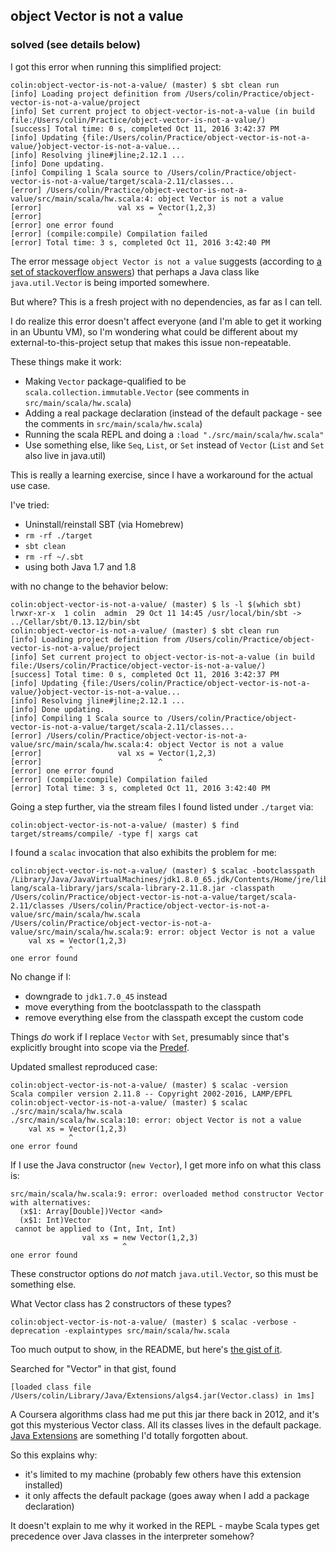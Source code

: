 ## object Vector is not a value

### solved (see details below)

I got this error when running this simplified project:

```
colin:object-vector-is-not-a-value/ (master) $ sbt clean run
[info] Loading project definition from /Users/colin/Practice/object-vector-is-not-a-value/project
[info] Set current project to object-vector-is-not-a-value (in build file:/Users/colin/Practice/object-vector-is-not-a-value/)
[success] Total time: 0 s, completed Oct 11, 2016 3:42:37 PM
[info] Updating {file:/Users/colin/Practice/object-vector-is-not-a-value/}object-vector-is-not-a-value...
[info] Resolving jline#jline;2.12.1 ...
[info] Done updating.
[info] Compiling 1 Scala source to /Users/colin/Practice/object-vector-is-not-a-value/target/scala-2.11/classes...
[error] /Users/colin/Practice/object-vector-is-not-a-value/src/main/scala/hw.scala:4: object Vector is not a value
[error]                 val xs = Vector(1,2,3)
[error]                          ^
[error] one error found
[error] (compile:compile) Compilation failed
[error] Total time: 3 s, completed Oct 11, 2016 3:42:40 PM
```

The error message `object Vector is not a value` suggests (according to [a set of stackoverflow answers](http://stackoverflow.com/questions/9079129/object-is-not-a-value-error-in-scala)) that perhaps a Java class like `java.util.Vector` is being imported somewhere.

But where? This is a fresh project with no dependencies, as far as I can tell.

I do realize this error doesn't affect everyone (and I'm able to get it working in an Ubuntu VM), so I'm wondering what could be different about my external-to-this-project setup that makes this issue non-repeatable.

These things make it work:
- Making `Vector` package-qualified to be `scala.collection.immutable.Vector` (see comments in `src/main/scala/hw.scala`)
- Adding a real package declaration (instead of the default package - see the comments in `src/main/scala/hw.scala`)
- Running the scala REPL and doing a `:load "./src/main/scala/hw.scala"`
- Use something else, like `Seq`, `List`, or `Set` instead of `Vector` (`List` and `Set` also live in java.util)

This is really a learning exercise, since I have a workaround for the actual use case.

I've tried:
- Uninstall/reinstall SBT (via Homebrew)
- `rm -rf ./target`
- `sbt clean`
- `rm -rf ~/.sbt`
- using both Java 1.7 and 1.8

with no change to the behavior below:

```
colin:object-vector-is-not-a-value/ (master) $ ls -l $(which sbt)
lrwxr-xr-x  1 colin  admin  29 Oct 11 14:45 /usr/local/bin/sbt -> ../Cellar/sbt/0.13.12/bin/sbt
colin:object-vector-is-not-a-value/ (master) $ sbt clean run
[info] Loading project definition from /Users/colin/Practice/object-vector-is-not-a-value/project
[info] Set current project to object-vector-is-not-a-value (in build file:/Users/colin/Practice/object-vector-is-not-a-value/)
[success] Total time: 0 s, completed Oct 11, 2016 3:42:37 PM
[info] Updating {file:/Users/colin/Practice/object-vector-is-not-a-value/}object-vector-is-not-a-value...
[info] Resolving jline#jline;2.12.1 ...
[info] Done updating.
[info] Compiling 1 Scala source to /Users/colin/Practice/object-vector-is-not-a-value/target/scala-2.11/classes...
[error] /Users/colin/Practice/object-vector-is-not-a-value/src/main/scala/hw.scala:4: object Vector is not a value
[error]                 val xs = Vector(1,2,3)
[error]                          ^
[error] one error found
[error] (compile:compile) Compilation failed
[error] Total time: 3 s, completed Oct 11, 2016 3:42:40 PM
```

Going a step further, via the stream files I found listed under `./target` via:

```
colin:object-vector-is-not-a-value/ (master) $ find target/streams/compile/ -type f| xargs cat
```

I found a `scalac` invocation that also exhibits the problem for me:

```
colin:object-vector-is-not-a-value/ (master) $ scalac -bootclasspath /Library/Java/JavaVirtualMachines/jdk1.8.0_65.jdk/Contents/Home/jre/lib/resources.jar:/Library/Java/JavaVirtualMachines/jdk1.8.0_65.jdk/Contents/Home/jre/lib/rt.jar:/Library/Java/JavaVirtualMachines/jdk1.8.0_65.jdk/Contents/Home/jre/lib/sunrsasign.jar:/Library/Java/JavaVirtualMachines/jdk1.8.0_65.jdk/Contents/Home/jre/lib/jsse.jar:/Library/Java/JavaVirtualMachines/jdk1.8.0_65.jdk/Contents/Home/jre/lib/jce.jar:/Library/Java/JavaVirtualMachines/jdk1.8.0_65.jdk/Contents/Home/jre/lib/charsets.jar:/Library/Java/JavaVirtualMachines/jdk1.8.0_65.jdk/Contents/Home/jre/lib/jfr.jar:/Library/Java/JavaVirtualMachines/jdk1.8.0_65.jdk/Contents/Home/jre/classes:/Users/colin/.ivy2/cache/org.scala-lang/scala-library/jars/scala-library-2.11.8.jar -classpath /Users/colin/Practice/object-vector-is-not-a-value/target/scala-2.11/classes /Users/colin/Practice/object-vector-is-not-a-value/src/main/scala/hw.scala
/Users/colin/Practice/object-vector-is-not-a-value/src/main/scala/hw.scala:9: error: object Vector is not a value
    val xs = Vector(1,2,3)
             ^
one error found
```

No change if I:
- downgrade to `jdk1.7.0_45` instead
- move everything from the bootclasspath to the classpath
- remove everything else from the classpath except the custom code

Things *do* work if I replace `Vector` with `Set`, presumably since that's explicitly brought into scope via the [Predef](http://www.scala-lang.org/files/archive/api/2.11.8/#scala.Predef$).

Updated smallest reproduced case:

```
colin:object-vector-is-not-a-value/ (master) $ scalac -version
Scala compiler version 2.11.8 -- Copyright 2002-2016, LAMP/EPFL
colin:object-vector-is-not-a-value/ (master) $ scalac ./src/main/scala/hw.scala
./src/main/scala/hw.scala:10: error: object Vector is not a value
    val xs = Vector(1,2,3)
             ^
one error found
```

If I use the Java constructor (`new Vector`), I get more info on what this class is:

```
src/main/scala/hw.scala:9: error: overloaded method constructor Vector with alternatives:
  (x$1: Array[Double])Vector <and>
  (x$1: Int)Vector
 cannot be applied to (Int, Int, Int)
                val xs = new Vector(1,2,3)
                         ^
one error found
```

These constructor options do *not* match `java.util.Vector`, so this must be something else.

What Vector class has 2 constructors of these types?

```
colin:object-vector-is-not-a-value/ (master) $ scalac -verbose -deprecation -explaintypes src/main/scala/hw.scala
```

Too much output to show, in the README, but here's [the gist of it](https://gist.github.com/trptcolin/d3e157b0d50fdbc0ac2ca23a8338ab79).

Searched for "Vector" in that gist, found

```
[loaded class file /Users/colin/Library/Java/Extensions/algs4.jar(Vector.class) in 1ms]
```

A Coursera algorithms class had me put this jar there back in 2012, and it's got this mysterious Vector class.
All its classes lives in the default package.
[Java Extensions](https://docs.oracle.com/javase/tutorial/ext/) are something I'd totally forgotten about.

So this explains why:
- it's limited to my machine (probably few others have this extension installed)
- it only affects the default package (goes away when I add a package declaration)

It doesn't explain to me why it worked in the REPL - maybe Scala types get precedence over Java classes in the interpreter somehow?
